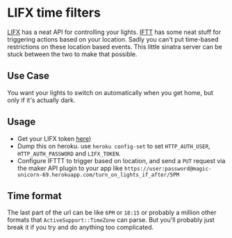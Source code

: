 LIFX time filters
=================

[LIFX][lifx] has a neat API for controlling your lights.
[IFTT][ifttt] has some neat stuff for triggering actions based on your location.
Sadly you can't put time-based restrictions on these location based events.
This little sinatra server can be stuck between the two to make that possible.

Use Case
--------

You want your lights to switch on automatically when you get home, but only if
it's actually dark.

Usage
-----

* Get your LIFX token [here][lifx-tokens])
* Dump this on heroku. use `heroku config-set` to set `HTTP_AUTH_USER`,
`HTTP_AUTH_PASSWORD` and `LIFX_TOKEN`.
* Configure IFTTT to trigger based on location, and send a
`PUT` request via the maker API plugin to your app like `https://user:password@magic-unicorn-69.herokuapp.com/turn_on_lights_if_after/5PM`

Time format
-----------

The last part of the url can be like `6PM` or `18:15` or probably a million
other formats that `ActiveSupport::TimeZone` can parse. But you'll probably just
break it if you try and do anything too complicated.


[lifx]: http://www.lifx.com
[ifttt]: http://ifttt.com
[lifx-tokens]: https://cloud.lifx.com/settings

